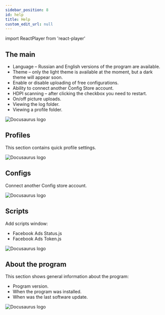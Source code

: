 ```yaml
---
sidebar_position: 8
id: help
title: Help
custom_edit_url: null
---
```

import ReactPlayer from 'react-player'


## The main

- Language – Russian and English versions of the program are available.
- Theme – only the light theme is available at the moment, but a dark theme will appear soon.
- Enable or disable uploading of free configurations.
- Ability to connect another Config Store account.
- HDPI scanning – after clicking the checkbox you need to restart.
- On/off picture uploads.
- Viewing the log folder.
- Viewing a profile folder.

![Docusaurus logo](/img/eng/program-settings/program-settings-1.png)

## Profiles

This section contains quick profile settings.

![Docusaurus logo](/img/eng/program-settings/program-settings-2.png)

## Configs

Connect another Config store account.

![Docusaurus logo](/img/eng/program-settings/program-settings-3.png)

## Scripts

Add scripts window:

- Facebook Ads Status.js
- Facebook Ads Token.js

![Docusaurus logo](/img/eng/program-settings/program-settings-4.png)

## About the program

This section shows general information about the program:

- Program version.
- When the program was installed.
- When was the last software update.

![Docusaurus logo](/img/eng/program-settings/program-settings-5.png)

